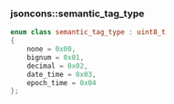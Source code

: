 ### jsoncons::semantic_tag_type

```c++
enum class semantic_tag_type : uint8_t 
{
    none = 0x00,
    bignum = 0x01,
    decimal = 0x02,
    date_time = 0x03,
    epoch_time = 0x04
};
```

